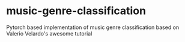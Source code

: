 # music-genre-classification
Pytorch based implementation of music genre classification based on Valerio Velardo's awesome tutorial
